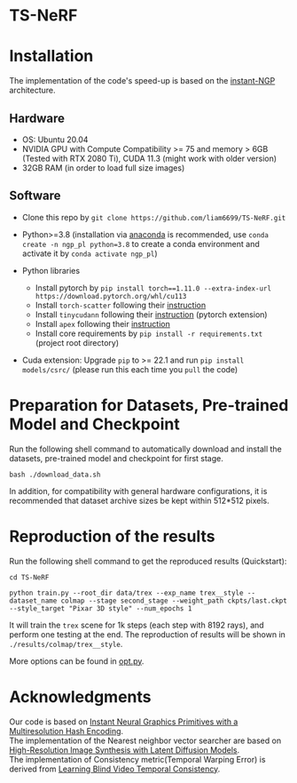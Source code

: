 # TS-NeRF

# Installation
The implementation of the code's speed-up is based on the [instant-NGP](https://github.com/kwea123/ngp_pl) architecture.

## Hardware

* OS: Ubuntu 20.04
* NVIDIA GPU with Compute Compatibility >= 75 and memory > 6GB (Tested with RTX 2080 Ti), CUDA 11.3 (might work with older version)
* 32GB RAM (in order to load full size images)

## Software

* Clone this repo by `git clone https://github.com/liam6699/TS-NeRF.git`
* Python>=3.8 (installation via [anaconda](https://www.anaconda.com/distribution/) is recommended, use `conda create -n ngp_pl python=3.8` to create a conda environment and activate it by `conda activate ngp_pl`)
* Python libraries
    * Install pytorch by `pip install torch==1.11.0 --extra-index-url https://download.pytorch.org/whl/cu113`
    * Install `torch-scatter` following their [instruction](https://github.com/rusty1s/pytorch_scatter#installation)
    * Install `tinycudann` following their [instruction](https://github.com/NVlabs/tiny-cuda-nn#pytorch-extension) (pytorch extension)
    * Install `apex` following their [instruction](https://github.com/NVIDIA/apex#linux)
    * Install core requirements by `pip install -r requirements.txt` (project root directory)

* Cuda extension: Upgrade `pip` to >= 22.1 and run `pip install models/csrc/` (please run this each time you `pull` the code)

# Preparation for Datasets, Pre-trained Model and Checkpoint
Run the following shell command to automatically download and install the datasets, pre-trained model and checkpoint for first stage.
```
bash ./download_data.sh
```
In addition, for compatibility with general hardware configurations, it is recommended that dataset archive sizes be kept within 512*512 pixels.


# Reproduction of the results
Run the following shell command to get the reproduced results (Quickstart):
```
cd TS-NeRF

python train.py --root_dir data/trex --exp_name trex__style --dataset_name colmap --stage second_stage --weight_path ckpts/last.ckpt --style_target "Pixar 3D style" --num_epochs 1 
```

It will train the `trex` scene for 1k steps (each step with 8192 rays), and perform one testing at the end. The reproduction of results  will be shown in `./results/colmap/trex__style`.

More options can be found in [opt.py](opt.py).



# Acknowledgments

Our code is based on [Instant Neural Graphics Primitives with a Multiresolution Hash Encoding](https://github.com/kwea123/ngp_pl).  
The implementation of the Nearest neighbor vector searcher are based on [High-Resolution Image Synthesis with Latent Diffusion Models](https://github.com/CompVis/latent-diffusion.git).  
The implementation of Consistency metric(Temporal Warping Error) is derived from [Learning Blind Video Temporal Consistency](https://github.com/phoenix104104/fast_blind_video_consistency).


